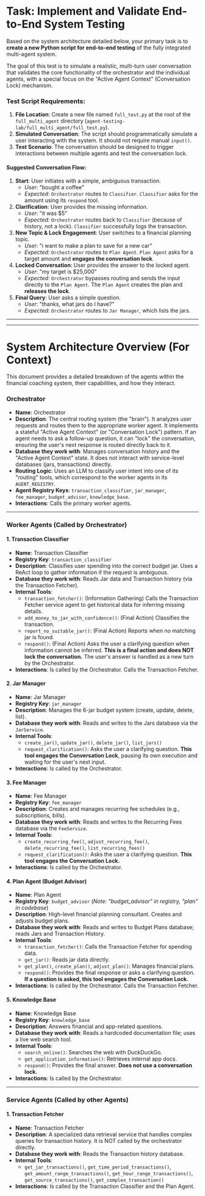 # Task: Implement and Validate End-to-End System Testing

Based on the system architecture detailed below, your primary task is to **create a new Python script for end-to-end testing** of the fully integrated multi-agent system.

The goal of this test is to simulate a realistic, multi-turn user conversation that validates the core functionality of the orchestrator and the individual agents, with a special focus on the "Active Agent Context" (Conversation Lock) mechanism.

### Test Script Requirements:

1.  **File Location**: Create a new file named `full_test.py` at the root of the `full_multi_agent` directory (`agent-testing-lab/full_multi_agent/full_test.py`).
2.  **Simulated Conversation**: The script should programmatically simulate a user interacting with the system. It should not require manual `input()`.
3.  **Test Scenario**: The conversation should be designed to trigger interactions between multiple agents and test the conversation lock.

#### Suggested Conversation Flow:

1.  **Start**: User initiates with a simple, ambiguous transaction.
    -   *User*: "bought a coffee"
    -   *Expected*: `Orchestrator` routes to `Classifier`. `Classifier` asks for the amount using its `respond` tool.
2.  **Clarification**: User provides the missing information.
    -   *User*: "it was $5"
    -   *Expected*: `Orchestrator` routes back to `Classifier` (because of history, not a lock). `Classifier` successfully logs the transaction.
3.  **New Topic & Lock Engagement**: User switches to a financial planning topic.
    -   *User*: "i want to make a plan to save for a new car"
    -   *Expected*: `Orchestrator` routes to `Plan Agent`. `Plan Agent` asks for a target amount and **engages the conversation lock**.
4.  **Locked Conversation**: User provides the answer to the locked agent.
    -   *User*: "my target is $25,000"
    -   *Expected*: `Orchestrator` bypasses routing and sends the input directly to the `Plan Agent`. The `Plan Agent` creates the plan and **releases the lock**.
5.  **Final Query**: User asks a simple question.
    -   *User*: "thanks, what jars do I have?"
    -   *Expected*: `Orchestrator` routes to `Jar Manager`, which lists the jars.

---
---

# System Architecture Overview (For Context)

This document provides a detailed breakdown of the agents within the financial coaching system, their capabilities, and how they interact.

### Orchestrator
- **Name**: Orchestrator
- **Description**: The central routing system (the "brain"). It analyzes user requests and routes them to the appropriate worker agent. It implements a stateful "Active Agent Context" (or "Conversation Lock") pattern. If an agent needs to ask a follow-up question, it can "lock" the conversation, ensuring the user's next response is routed directly back to it.
- **Database they work with**: Manages conversation history and the "Active Agent Context" state. It does not interact with service-level databases (jars, transactions) directly.
- **Routing Logic**: Uses an LLM to classify user intent into one of its "routing" tools, which correspond to the worker agents in its `AGENT_REGISTRY`.
- **Agent Registry Keys**: `transaction_classifier`, `jar_manager`, `fee_manager`, `budget_advisor`, `knowledge_base`.
- **Interactions**: Calls the primary worker agents.

---

### Worker Agents (Called by Orchestrator)

#### 1. Transaction Classifier
- **Name**: Transaction Classifier
- **Registry Key**: `transaction_classifier`
- **Description**: Classifies user spending into the correct budget jar. Uses a ReAct loop to gather information if the request is ambiguous.
- **Database they work with**: Reads Jar data and Transaction history (via the Transaction Fetcher).
- **Internal Tools**:
    - `transaction_fetcher()`: (Information Gathering) Calls the Transaction Fetcher service agent to get historical data for inferring missing details.
    - `add_money_to_jar_with_confidence()`: (Final Action) Classifies the transaction.
    - `report_no_suitable_jar()`: (Final Action) Reports when no matching jar is found.
    - `respond()`: (Final Action) Asks the user a clarifying question when information cannot be inferred. **This is a final action and does NOT lock the conversation.** The user's answer is handled as a new turn by the Orchestrator.
- **Interactions**: Is called by the Orchestrator. Calls the Transaction Fetcher.

#### 2. Jar Manager
- **Name**: Jar Manager
- **Registry Key**: `jar_manager`
- **Description**: Manages the 6-jar budget system (create, update, delete, list).
- **Database they work with**: Reads and writes to the Jars database via the `JarService`.
- **Internal Tools**:
    - `create_jar()`, `update_jar()`, `delete_jar()`, `list_jars()`
    - `request_clarification()`: Asks the user a clarifying question. **This tool engages the Conversation Lock**, pausing its own execution and waiting for the user's next input.
- **Interactions**: Is called by the Orchestrator.

#### 3. Fee Manager
- **Name**: Fee Manager
- **Registry Key**: `fee_manager`
- **Description**: Creates and manages recurring fee schedules (e.g., subscriptions, bills).
- **Database they work with**: Reads and writes to the Recurring Fees database via the `FeeService`.
- **Internal Tools**:
    - `create_recurring_fee()`, `adjust_recurring_fee()`, `delete_recurring_fee()`, `list_recurring_fees()`
    - `request_clarification()`: Asks the user a clarifying question. **This tool engages the Conversation Lock.**
- **Interactions**: Is called by the Orchestrator.

#### 4. Plan Agent (Budget Advisor)
- **Name**: Plan Agent
- **Registry Key**: `budget_advisor` (*Note: "budget_advisor" in registry, "plan" in codebase*)
- **Description**: High-level financial planning consultant. Creates and adjusts budget plans.
- **Database they work with**: Reads and writes to Budget Plans database; reads Jars and Transaction History.
- **Internal Tools**:
    - `transaction_fetcher()`: Calls the Transaction Fetcher for spending data.
    - `get_jar()`: Reads jar data directly.
    - `get_plan()`, `create_plan()`, `adjust_plan()`: Manages financial plans.
    - `respond()`: Provides the final response or asks a clarifying question. **If a question is asked, this tool engages the Conversation Lock.**
- **Interactions**: Is called by the Orchestrator. Calls the Transaction Fetcher.

#### 5. Knowledge Base
- **Name**: Knowledge Base
- **Registry Key**: `knowledge_base`
- **Description**: Answers financial and app-related questions.
- **Database they work with**: Reads a hardcoded documentation file; uses a live web search tool.
- **Internal Tools**:
    - `search_online()`: Searches the web with DuckDuckGo.
    - `get_application_information()`: Retrieves internal app docs.
    - `respond()`: Provides the final answer. **Does not use a conversation lock.**
- **Interactions**: Is called by the Orchestrator.

---

### Service Agents (Called by other Agents)

#### 1. Transaction Fetcher
- **Name**: Transaction Fetcher
- **Description**: A specialized data retrieval service that handles complex queries for transaction history. It is NOT called by the orchestrator directly.
- **Database they work with**: Reads the Transaction history database.
- **Internal Tools**:
    - `get_jar_transactions()`, `get_time_period_transactions()`, `get_amount_range_transactions()`, `get_hour_range_transactions()`, `get_source_transactions()`, `get_complex_transaction()`
- **Interactions**: Is called by the Transaction Classifier and the Plan Agent. 